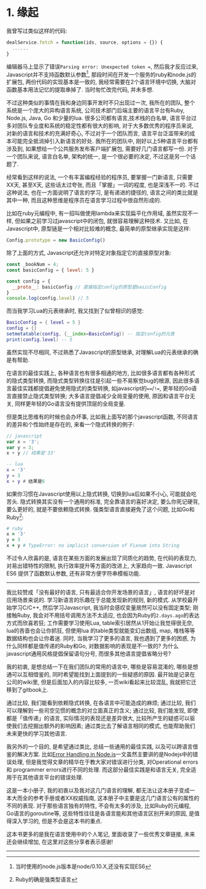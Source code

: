 # 1. 缘起

我曾写过类似这样的代码:

```javascript
dealService.fetch = function(ids, source, options = {}) {
  ......
}
```

编辑器马上显示了错误`Parsing error: Unexpected token =`, 然后我才反应过来, Javascript并不支持函数默认参数[^注1], 那段时间在开发一个服务的ruby和node.js的扩展包, 两份代码的实现基本是一致的, 我经常需要在2个语言环境中切换, 大脑对函数基本用法记忆的提取串掉了. 当时匆忙改完代码, 并未多想.

不过这种类似的事情在我和身边同事开发时不只出现过一次, 我所在的团队, 整个系统是一个庞大的异构语言系统, 公司技术部门后端主要的语言平台有Ruby, Node.js, Java, Go 和少量的lua. 很多公司都有语言,技术栈的白名单, 语言平台过多对团队专业度和系统的稳定性都有很大的影响, 对于大多数优秀的程序员来说, 对新的语言和技术的充满好奇心, 不过对于一个团队而言, 语言平台泛滥带来的成本可能完全抵消掉引入新语言的好处. 我所在的团队中, 刚好以上5种语言平台都有涉及到, 如果想给一个公共服务发布客户端扩展包, 需要好几门语言都写一份. 对于一个团队来说, 语言白名单, 架构的统一, 是一个很必要的决定, 不过这是另一个话题了.

经常看到这样的说法, 一个有丰富编程经验的程序员, 要掌握一门新语言, 只需要XX天, 甚至X天, 这些话太过夸张, 而且「掌握」一词的程度, 也是深浅不一的. 不过这种说法, 也在一方面说明了语言的学习, 是有递进的捷径的, 语言之间的类比就是其中一种, 而且这种思维是程序员在语言学习过程中很自然形成的.

比如在ruby元编程中, 有一招叫做使用lambda来实现扁平化作用域, 虽然实现不一样, 但如果之前学习过javascript中的闭包, 就很容易理解这种技术. 又比如, 在Javascript中, 原型链是一个相对比较难的概念, 最简单的原型继承实现是这样:

```javascript
Config.prototype = new BasicConfig()
```

除了上面的方式, Javascript还允许对特定对象指定它的直接原型对象:

```javascript
const _bookNum = 4;
const basicConfig = { level: 5 }

const config = {
  __proto__: basicConfig // 直接指定config的原型是basicConfig
}
console.log(config.level) // 5
```

而当我学习Lua的元表继承时, 我又找到了似曾相识的感觉:

```lua
BasicConfig = { level = 5 }
config = {}
setmetatable(config, {__index=BasicConfig}) -- 指定config的元表
print(config.level) -- 5
```

虽然实现不尽相同, 不过熟悉了Javascript的原型继承, 对理解Lua的元表继承的确是有帮助.

在语言的最佳实践上, 各种语言也有很多相通的地方, 比如很多语言都有各种形式的隐式类型转换, 而隐式类型转换往往是引起一些不易察觉bug的根源, 因此很多语言最佳实践都提倡避免使用隐式的类型转换, 如javascript的`==`/`!=`, 更年轻的Go语言直接禁止隐式类型转换; 大多语言提倡减少全局变量的使用, 原因和语言平台无关, 同样更年轻的Go语言没有提供顶层的全局变量.

但是类比思维有的时候也会办坏事, 比如我上面写的那个javascript函数, 不同语言的差异和个性始终是存在的, 来看一个隐式转换的例子:

```javascript
// javascript
var x = '3';
var y = 3;
x + y // 结果是'33'
```

```lua
-- lua
x = '3'
y = 3
x + y # 结果是6
```

如果你习惯在Javascript使用以上隐式转换, 切换到lua后如果不小心, 可能就会吃苦头. 隐式转换其实没有一个通用的标准, 完全靠语言的喜好决定, 要么你死记硬背, 要么更好的, 就是不要依赖隐式转换. 强类型语言直接避免了这个问题, 比如Go和Ruby[^注2]:

```ruby
# ruby
x = '3'
y = 3
x + y # TypeError: no implicit conversion of Fixnum into String
```

不过令人欣喜的是, 语言在某些方面的发展出现了同质化的趋势, 在代码的表现力, 对易出错特性的限制, 执行效率提升等方面的改进上, 大家趋向一致. Javascript ES6 提供了函数默认参数, 还有非常方便字符串模板功能.

---

我比较赞成「没有最好的语言, 只有最适合你开发场景的语言」, 语言的好坏是对应用场景来说的. 学习新语言的乐趣在于总能发现新的规则, 新的模式. 从学校最开始学习C/C++, 然后学习Javascript, 我当时会感叹变量居然可以没有固定类型; 刚接触Ruby, 我会对不用括号调用方法不太适应, 也会因为Ruby的`2.days.ago`的表达方式而欣喜若狂; 工作需要学习使用Lua, table索引居然从1开始让我觉得很无奈, lua的吝啬也会让你抓狂, 但使用lua 的table类型就能变幻出数组, map, 堆栈等等数据结构也会让你着迷. 同时, 当我学习了更多的语言, 我也遇到了更多的困惑, 为什么同样都是值传递的Ruby和Go, 对数据影响的表现是不一致的? 为什么javascript通用风格提倡保留语句分号, 而很多其他语言提倡省略分号?

我的初衷, 是想总结一下在我们团队的常用的语言中, 哪些是容易混淆的, 哪些是想通可以互相借鉴的, 同时希望能找到上面提到的一些疑惑的原因. 最开始是记录在公司的wiki里, 但是后面加入的内容比较多, 一页wiki看起来比较混乱, 我就把它迁移到了gitbook上.

通过比较, 我们能看到依赖隐式转换, 在各语言中可能造成的麻烦; 通过比较, 我们可以理解到一些司空见惯的概念的对立面真正的含义; 通过比较, 我们能发现, 即使都是「值传递」的语言, 实际情况的表现还是差异很大, 比较所产生的疑惑可以驱使我们去挖掘出额外的影响因素; 通过类比去了解语言相同的模式, 也能帮助我们未来更快的学习其他语言.

我另外的一个目的, 是希望通过类比, 总结一些通用的最佳实践, 以及可以跨语言借鉴的解决方案. 比如[Error Handling in Node.js](https://www.joyent.com/developers/node/design/errors)一文虽然主要讲的是Nodejs中的错误处理, 但是我觉得文章的精华在于教大家对错误进行分类, 对Operational errors 和 programmer errors进行不同的处理. 而这部分最佳实践是和语言无关, 完全适用于在其他语言平台的错误处理.

这是一本小册子, 我的初衷以及我对这几门语言的理解, 都无法让这本册子变成一本大而全的参考手册或者XX权威指南, 这本册子中主要是这几门语言公有的属性的不同的表现. 对于那些语言独有的特性, 不会有太多的涉及, 比如Ruby的元编程, Go语言的goroutine等, 这些特性往往是各语言能和其他语言区别开来的原因, 是值得深入学习的, 但是不会是这本书的重点.

这本书更多的是我在语言使用中的个人笔记, 里面收录了一些优秀文章链接, 未来还会继续增加, 在这里对这些分享者表示感谢!

---

[^注1]: 当时使用的node.js版本是node/0.10.X,还没有实现ES6
[^注2]: Ruby的确是强类型语言


<!--

举例: 函数改变传参的不同

当学完c++.. 理解.. 然后学js 又重新理解了一边, 然后,......


为什么会有java, java算是最老的语言

公司异构, client写多份, 

代码规范要不要分号各有好处, 最重要的是统一, 公司语言应该也是差不多...

java一统

都是值传递, 但是表现千差万别


本书是都是自己的看法, 是对自己认知的补充, 没有像七周那样的宏观

比较的好处: 常量, 以前以为只是不变的, 进行比较后, 发现实现都不一样, 要考虑的变为了: 可变able, 和可重新赋值able

都是值传递, 如果只学习ruby, 以为值传递就是这样子, 但是值传递的对立面是什么样子的?

并非大而全, 看到这门语言有什么, 会联想其他语言如何实现

比较, 同质化, 但是语言有自己的个性

语言的特点 才是我们欣喜的

-->
